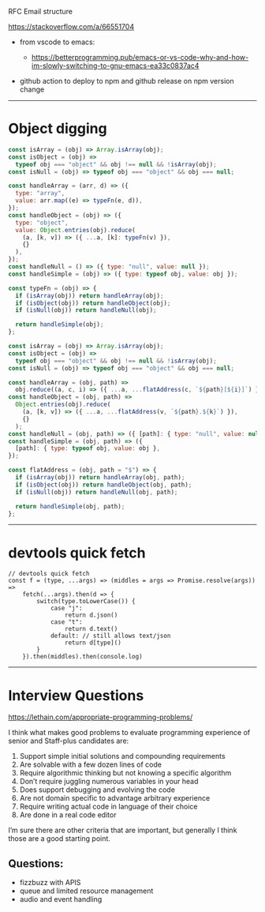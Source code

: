 RFC Email structure

https://stackoverflow.com/a/66551704


- from vscode to emacs:

  - https://betterprogramming.pub/emacs-or-vs-code-why-and-how-im-slowly-switching-to-gnu-emacs-ea33c0837ac4

- github action to deploy to npm and github release on npm version change

---

# Object digging

```js
const isArray = (obj) => Array.isArray(obj);
const isObject = (obj) =>
  typeof obj === "object" && obj !== null && !isArray(obj);
const isNull = (obj) => typeof obj === "object" && obj === null;

const handleArray = (arr, d) => ({
  type: "array",
  value: arr.map((e) => typeFn(e, d)),
});
const handleObject = (obj) => ({
  type: "object",
  value: Object.entries(obj).reduce(
    (a, [k, v]) => ({ ...a, [k]: typeFn(v) }),
    {}
  ),
});
const handleNull = () => ({ type: "null", value: null });
const handleSimple = (obj) => ({ type: typeof obj, value: obj });

const typeFn = (obj) => {
  if (isArray(obj)) return handleArray(obj);
  if (isObject(obj)) return handleObject(obj);
  if (isNull(obj)) return handleNull(obj);

  return handleSimple(obj);
};
```

```js
const isArray = (obj) => Array.isArray(obj);
const isObject = (obj) =>
  typeof obj === "object" && obj !== null && !isArray(obj);
const isNull = (obj) => typeof obj === "object" && obj === null;

const handleArray = (obj, path) =>
  obj.reduce((a, c, i) => ({ ...a, ...flatAddress(c, `${path}[${i}]`) }), {});
const handleObject = (obj, path) =>
  Object.entries(obj).reduce(
    (a, [k, v]) => ({ ...a, ...flatAddress(v, `${path}.${k}`) }),
    {}
  );
const handleNull = (obj, path) => ({ [path]: { type: "null", value: null } });
const handleSimple = (obj, path) => ({
  [path]: { type: typeof obj, value: obj },
});

const flatAddress = (obj, path = "$") => {
  if (isArray(obj)) return handleArray(obj, path);
  if (isObject(obj)) return handleObject(obj, path);
  if (isNull(obj)) return handleNull(obj, path);

  return handleSimple(obj, path);
};
```

---

# devtools quick fetch

```
// devtools quick fetch
const f = (type, ...args) => (middles = args => Promise.resolve(args)) =>
    fetch(...args).then(d => {
        switch(type.toLowerCase()) {
            case "j":
                return d.json()
            case "t":
                return d.text()
            default: // still allows text/json
                return d[type]()
        }
    }).then(middles).then(console.log)
```

---

# Interview Questions

https://lethain.com/appropriate-programming-problems/

I think what makes good problems to evaluate programming experience of senior and Staff-plus candidates are:

1. Support simple initial solutions and compounding requirements
1. Are solvable with a few dozen lines of code
1. Require algorithmic thinking but not knowing a specific algorithm
1. Don’t require juggling numerous variables in your head
1. Does support debugging and evolving the code
1. Are not domain specific to advantage arbitrary experience
1. Require writing actual code in language of their choice
1. Are done in a real code editor

I’m sure there are other criteria that are important, but generally I think those are a good starting point.

## Questions:

- fizzbuzz with APIS
- queue and limited resource management
- audio and event handling
